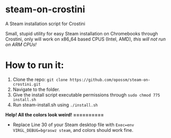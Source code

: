 # steam-on-crostini
A Steam installation script for Crostini

Small, stupid utility for easy Steam installation on Chromebooks through Crostini, only will work on x86_64 based CPUS (Intel, AMD), *this will not run on ARM CPUs!*

How to run it:
===========
1. Clone the repo: `git clone https://github.com/opossm/steam-on-crostini.git`
2. Navigate to the folder.
3. Give the install script executable permissions through `sudo chmod 775 install.sh`
4. Run steam-install.sh using `./install.sh`

**Help! All the colors look weird!**
**==========**
- Replace Line 30 of your Steam desktop file with `Exec=env VIRGL_DEBUG=bgraswz steam`, and colors should work fine.
